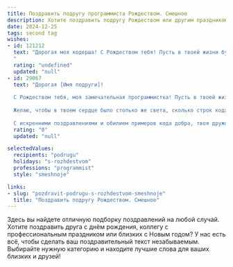 ```yaml
---
title: Поздравить подругу программиста Рождеством. Смешное
description: Хотите поздравить подругу Рождеством или другим праздником? Наш ИИ создаст незабываемое поздравление, а вы обязательно выделитесь среди других.  
date: 2024-12-25
tags: second tag
wishes:
- id: 121212
  text: "Дорогая моя кодерша! С Рождеством тебя! Пусть в твоей жизни будет столько же чудес, сколько ошибок в чужом коде, а счастье будет стабильным, как работа твоего любимого сервера (ну, или почти стабильным —  ведь даже у самых крутых программистов бывают баги 😉). Желаю тебе в Новом году  неисчерпаемого запаса креативности,  минимум дедлайнов и максимум  шоколада!  Пусть все твои программы работают без сбоев, а жизнь будет яркой и насыщенной!
  "
  rating: "undefined"
  updated: "null"
- id: 29067
  text: "Дорогая [Имя подруги]!
  
  С Рождеством тебя, моя замечательная программистка! Пусть в твоей жизни всегда компилируется только личный код радости, а баги и ошибки обходят стороной.
  
  Желаю, чтобы в твоем сердце было столько же света, сколько строк кода в идеальном проекте, а мы с тобой, как истинные разработчики, никогда не забывали делать commit счастья. Пусть каждое убеждение компилируется без предупреждений, а в пространстве твоего кода только любимые функции.
  
  С искренними поздравлениями и обилием примеров кода добра, твоя дружная команда! 🎄💻"
  rating: "0"
  updated: "null"

selectedValues:
  recipients: "podrugu"
  holidays: "s-rozhdestvom"
  professions: "programmist"
  style: "smeshnoje"

links:
- slug: "pozdravit-podrugu-s-rozhdestvom-smeshnoje"
  title: "Поздравить подругу Рождеством. Смешное"
---
```


Здесь вы найдете отличную подборку поздравлений на любой случай. 
Хотите поздравить друга с днём рождения, коллегу с профессиональным праздником или близких с Новым годом? У нас есть всё, чтобы сделать ваш поздравительный текст незабываемым. Выбирайте нужную категорию и находите лучшие слова для ваших близких и друзей!

